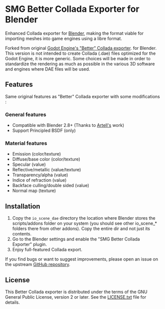 # SMG Better Collada Exporter for Blender

Enhanced Collada exporter for [Blender](https://www.blender.org), making the
format viable for importing meshes into game engines using a libre format.

Forked from original [Godot Engine's "Better" Collada exporter](https://github.com/godotengine/collada-exporter). for Blender.
This version is not intended to create Collada (.dae) files optimized for the Godot Engine, it is more generic.
Some choices will be made in order to standardize the rendering as much as possible in the various 3D software and engines where DAE files will be used.

## Features

Same original features as "Better" Collada exporter with some modifications :

### General features

- Compatible with Blender 2.8+ (Thanks to [Artell's](https://github.com/artellblender/collada-exporter-2.8) work)
- Support Principled BSDF (only)

### Material features

- Emission (color/texture)
- Diffuse/base color (color/texture)
- Specular (value)
- Reflective/metallic (value/texture)
- Transparency/alpha (value)
- Indice of refraction (value)
- Backface culling/double sided (value)
- Normal map (texture)

## Installation

1. Copy the `io_scene_dae` directory the location where Blender stores the
   scripts/addons folder on your system (you should see other io_scene_*
   folders there from other addons). Copy the entire dir and not just its
   contents.
2. Go to the Blender settings and enable the "SMG Better Collada Exporter" plugin.
3. Enjoy full-featured Collada export.

If you find bugs or want to suggest improvements, please open an issue on the
upstream [GitHub repository](https://github.com/Sigmagine/blender-better-collada-exporter).

## License

This Better Collada exporter is distributed under the terms of the GNU General
Public License, version 2 or later. See the [LICENSE.txt](/LICENSE.txt) file
for details.

